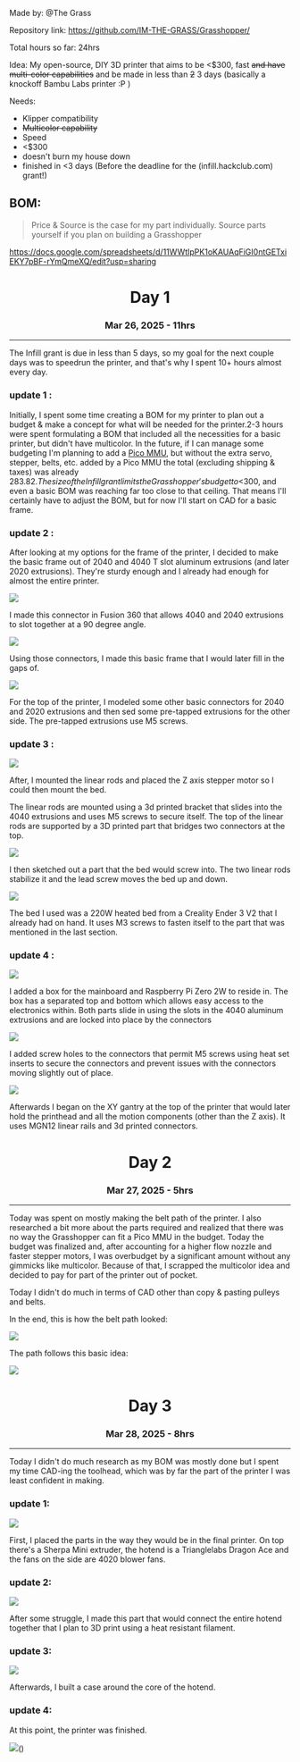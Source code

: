 Made by: @The Grass

Repository link: https://github.com/IM-THE-GRASS/Grasshopper/

Total hours so far: 24hrs


Idea: My open-source, DIY 3D printer that aims to be <$300, fast ~~and have multi-color capabilities~~ and be made in less than ~~2~~ 3 days
(basically a knockoff Bambu Labs printer :P )


Needs:
- Klipper compatibility
- ~~Multicolor capability~~
- Speed
- <$300 
- doesn't burn my house down
- finished in <3 days (Before the deadline for the [](infill)(infill.hackclub.com) grant!)



## BOM: 

> [](!NOTE)
> Price & Source is the case for my part individually. Source parts yourself if you plan on building a Grasshopper

https://docs.google.com/spreadsheets/d/11WWtIpPK1oKAUAqFiGI0ntGETxiEKY7pBF-rYmQmeXQ/edit?usp=sharing




<div align="center"><h1>Day 1</h1></div>
<div align="center"><h3>Mar 26, 2025 - 11hrs</h3></div>

<hr>

The Infill grant is due in less than 5 days, so my goal for the next couple days was to speedrun the printer, and that's why I spent 10+ hours almost every day.

### update 1 :

Initially, I spent some time creating a BOM for my printer to plan out a budget & make a concept for what will be needed for the printer.2-3 hours were spent formulating a BOM that included all the necessities for a basic printer, but didn't have multicolor. 
In the future, if I can manage some budgeting I'm planning to add a [Pico MMU](https://github.com/lhndo/LH-Stinger/tree/main/User_Mods/MMU/Stinger%20Pico%20MMU%20-%20%40LH), but without the extra servo, stepper, belts, etc. added by a Pico MMU the total (excluding shipping & taxes) was already $283.82. The size of the Infill grant limits the Grasshopper's budget to <$300, and even a basic BOM was reaching far too close to that ceiling. That means I'll certainly have to adjust the BOM, but for now I'll start on CAD for a basic frame.

### update 2 :

After looking at my options for the frame of the printer, I decided to make the basic frame out of 2040 and 4040 T slot aluminum extrusions (and later 2020 extrusions). They're sturdy enough and I already had enough for almost the entire printer. 


 ![](https://hc-cdn.hel1.your-objectstorage.com/s/v3/5d7cdbc9105f61a7cad67849f1820dc6ed512496_pasted_image_20250329002239.png)
 
 I made this connector in Fusion 360 that allows 4040 and 2040 extrusions to slot together at a 90 degree angle.  



![](https://hc-cdn.hel1.your-objectstorage.com/s/v3/9ace9f111929f94a44a4dfc45c80402d2f7979c7_pasted_image_20250329002521.png)

Using those connectors, I made this basic frame that I would later fill in the gaps of.



![](https://hc-cdn.hel1.your-objectstorage.com/s/v3/3b34aa4472cd874a85e0b6d1293a5c2864cf60c1_pasted_image_20250329002423.png)

For the top of the printer, I modeled some other basic connectors for 2040 and 2020 extrusions and then sed some pre-tapped extrusions for the other side. The pre-tapped extrusions use M5 screws.



### update 3 :



![](https://hc-cdn.hel1.your-objectstorage.com/s/v3/a0f6f7b6c501c9203689d99bb5caa0b555ceb203_pasted_image_20250329004626.png)

After, I mounted the linear rods and placed the Z axis stepper motor so I could then mount the bed. 

The linear rods are mounted using a 3d printed bracket that slides into the 4040 extrusions and uses M5 screws to secure itself. The top of the linear rods are supported by a 3D printed part that bridges two connectors at the top.



![](https://hc-cdn.hel1.your-objectstorage.com/s/v3/37f4b09b3e8de830b9507300700ae7b585d7351d_image.png)

I then sketched out a part that the bed would screw into. The two linear rods stabilize it and the lead screw moves the bed up and down.



![](https://hc-cdn.hel1.your-objectstorage.com/s/v3/bb27de552991d3d2be47da5eca9cd98f3d4b7fe9_image.png)

The bed I used was a 220W heated bed from a Creality Ender 3 V2 that I already had on hand. It uses M3 screws to fasten itself to the part that was mentioned in the last section.



### update 4 :



![](https://hc-cdn.hel1.your-objectstorage.com/s/v3/7c53cb4a6336e7ec3f0e6721507e41ddca229221_image.png)

I added a box for the mainboard and Raspberry Pi Zero 2W to reside in. The box has a separated top and bottom which allows easy access to the electronics within. Both parts slide in using the slots in the 4040 aluminum extrusions and are locked into place by the connectors



![](https://hc-cdn.hel1.your-objectstorage.com/s/v3/45cebf00cb5f906e07140097ebed021163b99d5e_image.png)

I added screw holes to the connectors that permit M5 screws using heat set inserts to secure the connectors and prevent issues with the connectors moving slightly out of place.



![](https://hc-cdn.hel1.your-objectstorage.com/s/v3/77c9f5d570a17c2c8b18863fd23436d18d806ee8_image.png)

Afterwards I began on the XY gantry at the top of the printer that would later hold the printhead and all the motion components (other than the Z axis). It uses MGN12 linear rails and 3d printed connectors. 



<div align="center"><h1>Day 2</h1></div>
<div align="center"><h3>Mar 27, 2025 - 5hrs</h3></div>

<hr>
Today was spent on mostly making the belt path of the printer. I also researched a bit more about the parts required and realized that there was no way the Grasshopper can fit a Pico MMU in the budget. Today the budget was finalized and, after accounting for a higher flow nozzle and faster stepper motors, I was overbudget by a significant amount without any gimmicks like multicolor. Because of that, I scrapped the multicolor idea and decided to pay for part of the printer out of pocket. 



Today I didn't do much in terms of CAD other than copy & pasting pulleys and belts.


In the end, this is how the belt path looked:

![](https://hc-cdn.hel1.your-objectstorage.com/s/v3/9c7cc142ff2ee6b9c614c51687d43f2df668c0ba_image.png)

The path follows this basic idea:

![](https://hc-cdn.hel1.your-objectstorage.com/s/v3/abb2dfa7e547077a7952fed45b0ad16df1b02d14_image.png)

<div align="center"><h1>Day 3</h1></div>
<div align="center"><h3>Mar 28, 2025 - 8hrs</h3></div>

<hr>

Today I didn't do much research as my BOM was mostly done but I spent my time CAD-ing the toolhead, which was by far the part of the printer I was least confident in making.

### update 1:

![](https://hc-cdn.hel1.your-objectstorage.com/s/v3/ea2fa665451e1eddfe5b0c38364d4cc0c2a84ccb_image.png)

First, I placed the parts in the way they would be in the final printer. On top there's a Sherpa Mini extruder, the hotend is a Trianglelabs Dragon Ace and the fans on the side are 4020 blower fans.

### update 2:

![](https://hc-cdn.hel1.your-objectstorage.com/s/v3/584f3c8cbb15b7d8d7e5447573b7b8adbdd202e2_image.png)

After some struggle, I made this part that would connect the entire hotend together that I plan to 3D print using a heat resistant filament.

### update 3:

![](https://hc-cdn.hel1.your-objectstorage.com/s/v3/d9c8e220aa6b050ee45316fadb3c233ca31ce427_image.png)

Afterwards, I built a case around the core of the hotend.



### update 4:

At this point, the printer was finished. 

![](https://hc-cdn.hel1.your-objectstorage.com/s/v3/a5953286877d5b56647b48d954d0bf627fb1a39e_image.png)()

